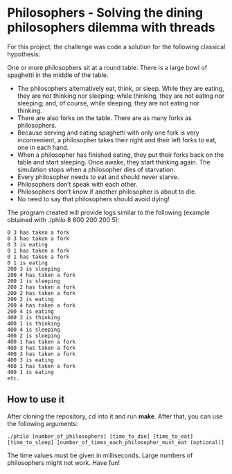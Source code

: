 # Philosophers - Solving the dining philosophers dilemma with threads

For this project, the challenge was code a solution for the following classical hypothesis:

One or more philosophers sit at a round table. There is a large bowl of spaghetti in the middle of the table.
- The philosophers alternatively eat, think, or sleep. While they are eating, they are not thinking nor sleeping; while thinking, they are not eating
nor sleeping; and, of course, while sleeping, they are not eating nor thinking.
- There are also forks on the table. There are as many forks as philosophers.
- Because serving and eating spaghetti with only one fork is very inconvenient, a philosopher takes their right and their
left forks to eat, one in each hand.
- When a philosopher has finished eating, they put their forks back on the table and start sleeping. Once awake, they start thinking again.
The simulation stops when a philosopher dies of starvation.
- Every philosopher needs to eat and should never starve.
- Philosophers don’t speak with each other.
- Philosophers don’t know if another philosopher is about to die.
- No need to say that philosophers should avoid dying!

The program created will provide logs similar to the following (example obtained with ./philo 8 800 200 200 5):

```
0 3 has taken a fork
0 3 has taken a fork
0 3 is eating
0 1 has taken a fork
0 1 has taken a fork
0 1 is eating
200 3 is sleeping
200 4 has taken a fork
200 1 is sleeping
200 2 has taken a fork
200 2 has taken a fork
200 2 is eating
200 4 has taken a fork
200 4 is eating
400 3 is thinking
400 1 is thinking
400 4 is sleeping
400 2 is sleeping
400 1 has taken a fork
400 3 has taken a fork
400 3 has taken a fork
400 3 is eating
400 1 has taken a fork
400 1 is eating
etc.
```

## How to use it

After cloning the repository, cd into it and run **make**. After that, you can use the following arguments:

```
./philo [number_of_philosophers] [time_to_die] [time_to_eat] [time_to_sleep] [number_of_times_each_philosopher_must_eat (optional)]
```

The time values must be given in milliseconds. Large numbers of philosophers might not work. Have fun!
